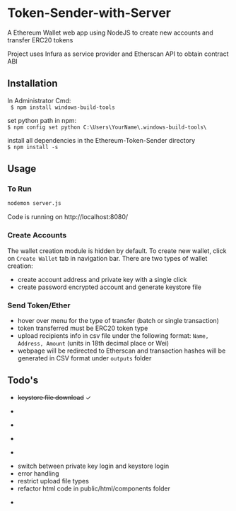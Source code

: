 # Token-Sender-with-Server
A Ethereum Wallet web app using NodeJS to create new accounts and transfer ERC20 tokens

Project uses Infura as service provider and Etherscan API to obtain contract ABI

## Installation
In Administrator Cmd: <br />
``` $ npm install windows-build-tools```

set python path in npm: <br />
``` $ npm config set python C:\Users\YourName\.windows-build-tools\ ```

install all dependencies in the Ethereum-Token-Sender directory <br />
``` $ npm install -s ```

## Usage

### To Run
```bash
nodemon server.js
```
Code is running on http://localhost:8080/

### Create Accounts
The wallet creation module is hidden by default. To create new wallet, click on ```Create Wallet``` tab in navigation bar. There are two types of wallet creation:<br />
- create account address and private key with a single click
- create password encrypted account and generate keystore file

### Send Token/Ether

- hover over menu for the type of transfer (batch or single transaction)
- token transferred must be ERC20 token type
- upload recipients info in csv file under the following format: ```Name, Address, Amount``` (units in 18th decimal place or Wei)
- webpage will be redirected to Etherscan and transaction hashes will be generated in CSV format under ```outputs``` folder


## Todo's
- ~~keystore file download~~ ✓
- ~~~user defined gas price~~~ ✓
- ~~~single transaction~~~ ✓
- ~~~transfer Ether~~~ ✓
- ~~~read keystore file~~~ ✓
- switch between private key login and keystore login
- error handling
- restrict upload file types
- refactor html code in public/html/components folder
- ~~~migrate all functionalities to client-side~~~
